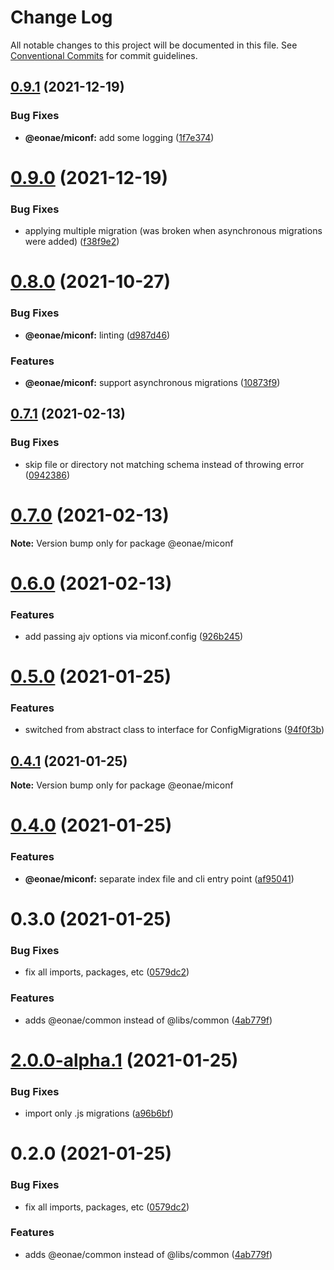 # Change Log

All notable changes to this project will be documented in this file.
See [Conventional Commits](https://conventionalcommits.org) for commit guidelines.

## [0.9.1](https://github.com/eonae/nodejs-toolbox/compare/v0.9.0...v0.9.1) (2021-12-19)


### Bug Fixes

* **@eonae/miconf:** add some logging ([1f7e374](https://github.com/eonae/nodejs-toolbox/commit/1f7e374a07506006fddd364212b45303c119ed54))





# [0.9.0](https://github.com/eonae/nodejs-toolbox/compare/v0.8.0...v0.9.0) (2021-12-19)


### Bug Fixes

* applying multiple migration (was broken when asynchronous migrations were added) ([f38f9e2](https://github.com/eonae/nodejs-toolbox/commit/f38f9e292719cea66e7f20d7e4c258d344870505))





# [0.8.0](https://github.com/eonae/nodejs-toolbox/compare/v0.7.9...v0.8.0) (2021-10-27)


### Bug Fixes

* **@eonae/miconf:** linting ([d987d46](https://github.com/eonae/nodejs-toolbox/commit/d987d469dc93b7e26c3d0ffa3e499e5e3b88921d))


### Features

* **@eonae/miconf:** support asynchronous migrations ([10873f9](https://github.com/eonae/nodejs-toolbox/commit/10873f9743b65604796c41549633b6d50c949461))





## [0.7.1](https://github.com/eonae/nodejs-toolbox/compare/v0.7.0...v0.7.1) (2021-02-13)


### Bug Fixes

* skip file or directory not matching schema instead of throwing error ([0942386](https://github.com/eonae/nodejs-toolbox/commit/09423861c540db859c4a54e98098e052de93f37d))





# [0.7.0](https://github.com/eonae/nodejs-toolbox/compare/v0.6.0...v0.7.0) (2021-02-13)

**Note:** Version bump only for package @eonae/miconf





# [0.6.0](https://github.com/eonae/nodejs-toolbox/compare/v0.5.0...v0.6.0) (2021-02-13)


### Features

* add passing ajv options via miconf.config ([926b245](https://github.com/eonae/nodejs-toolbox/commit/926b245fdff65e9240bd37f50f15feaac3855c97))





# [0.5.0](https://github.com/eonae/nodejs-toolbox/compare/v0.4.1...v0.5.0) (2021-01-25)


### Features

* switched from abstract class to interface for ConfigMigrations ([94f0f3b](https://github.com/eonae/nodejs-toolbox/commit/94f0f3bd65037d2d95d13b038125f2955711c02a))





## [0.4.1](https://github.com/eonae/nodejs-toolbox/compare/v0.4.0...v0.4.1) (2021-01-25)

**Note:** Version bump only for package @eonae/miconf





# [0.4.0](https://github.com/eonae/nodejs-toolbox/compare/v0.3.0...v0.4.0) (2021-01-25)


### Features

* **@eonae/miconf:** separate index file and cli entry point ([af95041](https://github.com/eonae/nodejs-toolbox/commit/af95041379f941fb7648f89d3b8fe1f48ab938cf))





# 0.3.0 (2021-01-25)


### Bug Fixes

* fix all imports, packages, etc ([0579dc2](https://github.com/eonae/nodejs-toolbox/commit/0579dc2ec3d5b2a58384a25783353446ab375c3d))


### Features

* adds @eonae/common instead of @libs/common ([4ab779f](https://github.com/eonae/nodejs-toolbox/commit/4ab779fb488042756fd232a5bf7256768b33d7e7))





# [2.0.0-alpha.1](https://github.com/eonae/nodejs-toolbox/compare/v2.0.0-alpha.0...v2.0.0-alpha.1) (2021-01-25)


### Bug Fixes

* import only .js migrations ([a96b6bf](https://github.com/eonae/nodejs-toolbox/commit/a96b6bf257b9050b63be722422a2c7b969ac50ce))





# 0.2.0 (2021-01-25)


### Bug Fixes

* fix all imports, packages, etc ([0579dc2](https://github.com/eonae/nodejs-toolbox/commit/0579dc2ec3d5b2a58384a25783353446ab375c3d))


### Features

* adds @eonae/common instead of @libs/common ([4ab779f](https://github.com/eonae/nodejs-toolbox/commit/4ab779fb488042756fd232a5bf7256768b33d7e7))
